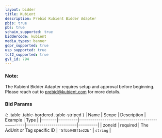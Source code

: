 ```yaml
---
layout: bidder
title: Kubient
description: Prebid Kubient Bidder Adapter
pbjs: true
pbs: true
schain_supported: true
biddercode: kubient
media_types: banner
gdpr_supported: true
usp_supported: true
tcf2_supported: true
gvl_id: 794
---
```


### Note:

The Kubient Bidder Adapter requires setup and approval before beginning. Please reach out to <prebid@kubient.com> for more details.

### Bid Params

{: .table .table-bordered .table-striped }
| Name   | Scope    | Description                                      | Example                  | Type     |
|--------|----------|--------------------------------------------------|--------------------------|----------|
| zoneid | required | The AdUnit or Tag specific ID                    | `'5fbb948f1e22b'`        | `string` |

